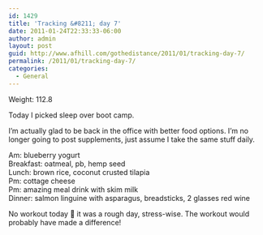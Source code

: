 ```yaml
---
id: 1429
title: 'Tracking &#8211; day 7'
date: 2011-01-24T22:33:33-06:00
author: admin
layout: post
guid: http://www.afhill.com/gothedistance/2011/01/tracking-day-7/
permalink: /2011/01/tracking-day-7/
categories:
  - General
---
```

Weight: 112.8

Today I picked sleep over boot camp. 

I&#8217;m actually glad to be back in the office with better food options. I&#8217;m no longer going to post supplements, just assume I take the same stuff daily.

Am: blueberry yogurt  
Breakfast: oatmeal, pb, hemp seed  
Lunch: brown rice, coconut crusted tilapia  
Pm: cottage cheese  
Pm: amazing meal drink with skim milk  
Dinner: salmon linguine with asparagus, breadsticks, 2 glasses red wine

No workout today 🙁 it was a rough day, stress-wise. The workout would probably have made a difference!